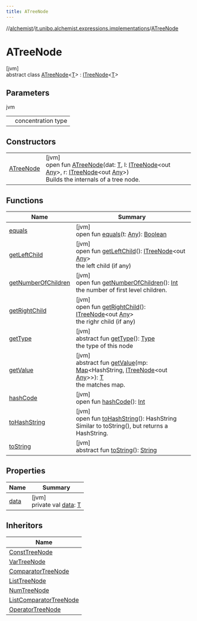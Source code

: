```yaml
---
title: ATreeNode
---
```

//[alchemist](../../../index.html)/[it.unibo.alchemist.expressions.implementations](../index.html)/[ATreeNode](index.html)



# ATreeNode



[jvm]\
abstract class [ATreeNode](index.html)<[T](index.html)> : [ITreeNode](../../it.unibo.alchemist.expressions.interfaces/-i-tree-node/index.html)<[T](../../it.unibo.alchemist.expressions.interfaces/-i-tree-node/index.html)>



## Parameters


jvm

| | |
|---|---|
| <T> | concentration type |



## Constructors


| | |
|---|---|
| [ATreeNode](-a-tree-node.html) | [jvm]<br>open fun [ATreeNode](-a-tree-node.html)(dat: [T](../../it.unibo.alchemist.expressions.interfaces/-i-tree-node/index.html), l: [ITreeNode](../../it.unibo.alchemist.expressions.interfaces/-i-tree-node/index.html)<out [Any](https://kotlinlang.org/api/latest/jvm/stdlib/kotlin/-any/index.html)>, r: [ITreeNode](../../it.unibo.alchemist.expressions.interfaces/-i-tree-node/index.html)<out [Any](https://kotlinlang.org/api/latest/jvm/stdlib/kotlin/-any/index.html)>)<br>Builds the internals of a tree node. |


## Functions


| Name | Summary |
|---|---|
| [equals](equals.html) | [jvm]<br>open fun [equals](equals.html)(t: [Any](https://kotlinlang.org/api/latest/jvm/stdlib/kotlin/-any/index.html)): [Boolean](https://kotlinlang.org/api/latest/jvm/stdlib/kotlin/-boolean/index.html) |
| [getLeftChild](get-left-child.html) | [jvm]<br>open fun [getLeftChild](get-left-child.html)(): [ITreeNode](../../it.unibo.alchemist.expressions.interfaces/-i-tree-node/index.html)<out [Any](https://kotlinlang.org/api/latest/jvm/stdlib/kotlin/-any/index.html)><br>the left child (if any) |
| [getNumberOfChildren](get-number-of-children.html) | [jvm]<br>open fun [getNumberOfChildren](get-number-of-children.html)(): [Int](https://kotlinlang.org/api/latest/jvm/stdlib/kotlin/-int/index.html)<br>the number of first level children. |
| [getRightChild](get-right-child.html) | [jvm]<br>open fun [getRightChild](get-right-child.html)(): [ITreeNode](../../it.unibo.alchemist.expressions.interfaces/-i-tree-node/index.html)<out [Any](https://kotlinlang.org/api/latest/jvm/stdlib/kotlin/-any/index.html)><br>the righr child (if any) |
| [getType](../../it.unibo.alchemist.expressions.interfaces/-i-tree-node/get-type.html) | [jvm]<br>abstract fun [getType](../../it.unibo.alchemist.expressions.interfaces/-i-tree-node/get-type.html)(): [Type](../-type/index.html)<br>the type of this node |
| [getValue](get-value.html) | [jvm]<br>abstract fun [getValue](get-value.html)(mp: [Map](https://docs.oracle.com/javase/8/docs/api/java/util/Map.html)<HashString, [ITreeNode](../../it.unibo.alchemist.expressions.interfaces/-i-tree-node/index.html)<out [Any](https://kotlinlang.org/api/latest/jvm/stdlib/kotlin/-any/index.html)>>): [T](../../it.unibo.alchemist.expressions.interfaces/-i-tree-node/index.html)<br>the matches map. |
| [hashCode](hash-code.html) | [jvm]<br>open fun [hashCode](hash-code.html)(): [Int](https://kotlinlang.org/api/latest/jvm/stdlib/kotlin/-int/index.html) |
| [toHashString](to-hash-string.html) | [jvm]<br>open fun [toHashString](to-hash-string.html)(): HashString<br>Similar to toString(), but returns a HashString. |
| [toString](to-string.html) | [jvm]<br>abstract fun [toString](to-string.html)(): [String](https://docs.oracle.com/javase/8/docs/api/java/lang/String.html) |


## Properties


| Name | Summary |
|---|---|
| [data](data.html) | [jvm]<br>private val [data](data.html): [T](../../it.unibo.alchemist.expressions.interfaces/-i-tree-node/index.html) |


## Inheritors


| Name |
|---|
| [ConstTreeNode](../-const-tree-node/index.html) |
| [VarTreeNode](../-var-tree-node/index.html) |
| [ComparatorTreeNode](../-comparator-tree-node/index.html) |
| [ListTreeNode](../-list-tree-node/index.html) |
| [NumTreeNode](../-num-tree-node/index.html) |
| [ListComparatorTreeNode](../-list-comparator-tree-node/index.html) |
| [OperatorTreeNode](../-operator-tree-node/index.html) |

